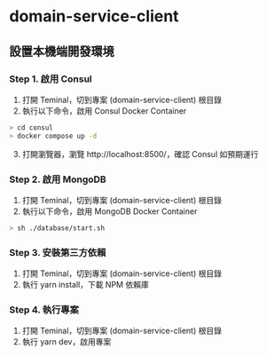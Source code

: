 # domain-service-client

## 設置本機端開發環境

### Step 1. 啟用 Consul

1. 打開 Teminal，切到專案 (domain-service-client) 根目錄
2. 執行以下命令，啟用 Consul Docker Container
```sh
> cd consul
> docker compose up -d
```
3. 打開瀏覽器，瀏覽 http://localhost:8500/，確認 Consul 如預期運行

### Step 2. 啟用 MongoDB

1. 打開 Teminal，切到專案 (domain-service-client) 根目錄
2. 執行以下命令，啟用 MongoDB Docker Container
```sh
> sh ./database/start.sh
```

### Step 3. 安裝第三方依賴

1. 打開 Teminal，切到專案 (domain-service-client) 根目錄
2. 執行 yarn install，下載 NPM 依賴庫

### Step 4. 執行專案

1. 打開 Teminal，切到專案 (domain-service-client) 根目錄
2. 執行 yarn dev，啟用專案
